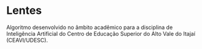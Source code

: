 # Lentes
Algoritmo desenvolvido no âmbito acadêmico para a disciplina de Inteligência Artificial do Centro de Educação Superior do Alto Vale do Itajaí (CEAVI/UDESC).

